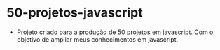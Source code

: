# 50-projetos-javascript

- Projeto criado para a produção de 50 projetos em javascript. Com o objetivo de ampliar meus conhecimentos em javascript.
